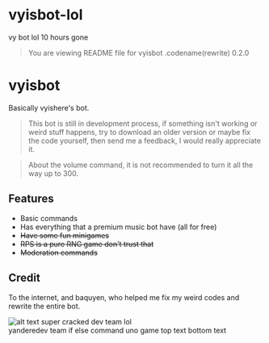 # vyisbot-lol
vy bot lol 10 hours gone
> You are viewing README file for vyisbot .codename(rewrite) 0.2.0

# vyisbot

Basically vyishere's bot.

> This bot is still in development process, if something isn't working or weird stuff happens, try to download an older version or maybe fix the code yourself, then send me a feedback, I would really appreciate it.

> About the volume command, it is not recommended to turn it all the way up to 300.


## Features

* Basic commands
* Has everything that a premium music bot have (all for free)
* ~~Have some fun minigames~~
* ~~RPS is a pure RNG game don't trust that~~
* ~~Moderation commands~~

## Credit

To the internet, and baquyen, who helped me fix my weird codes and rewrite the entire bot.

![alt text](https://cdn.discordapp.com/attachments/887140495963357257/888444242840662056/unknown.png)
super cracked dev team lol  
yanderedev team if else command uno game top text bottom text
